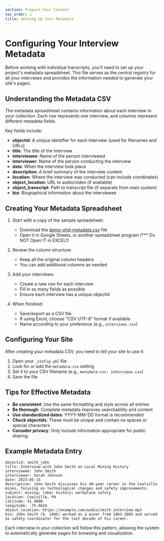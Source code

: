 ```yaml
---
section: Prepare Your Content
nav_order: 1
title: Setting Up Your Metadata
---
```


# Configuring Your Interview Metadata

Before working with individual transcripts, you'll need to set up your project's metadata spreadsheet. This file serves as the central registry for all your interviews and provides the information needed to generate your site's pages.

## Understanding the Metadata CSV

The metadata spreadsheet contains information about each interview in your collection. Each row represents one interview, and columns represent different metadata fields.

Key fields include:

- **objectid**: A unique identifier for each interview (used for filenames and URLs)
- **title**: The title of the interview
- **interviewee**: Name of the person interviewed
- **interviewer**: Name of the person conducting the interview
- **date**: When the interview took place
- **description**: A brief summary of the interview content
- **location**: Where the interview was conducted (can include coordinates)
- **object_location**: URL to audio/video (if available)
- **object_transcript**: Path to transcript file (if separate from main system)
- **bio**: Biographical information about the interviewee

## Creating Your Metadata Spreadsheet

1. Start with a copy of the sample spreadsheet:
   - Download the [demo-ohd-metadata.csv](/examples/demo-ohd-metadata.csv) file
   - Open it in Google Sheets, or another spreadsheet program (*** Do NOT Open IT in EXCEL!)

   
2. Review the column structure:
   - Keep all the original column headers
   - You can add additional columns as needed
   
3. Add your interviews:
   - Create a new row for each interview
   - Fill in as many fields as possible
   - Ensure each interview has a unique objectid
   
4. When finished:
   - Save/export as a CSV file
   - If using Excel, choose "CSV UTF-8" format if available
   - Name according to your preference (e.g., `interviews.csv`)

## Configuring Your Site

After creating your metadata CSV, you need to tell your site to use it:

1. Open your `_config.yml` file
2. Look for or add the `metadata-csv` setting
3. Set it to your CSV filename (e.g., `metadata-csv: interviews.csv`)
4. Save the file

## Tips for Effective Metadata

- **Be consistent**: Use the same formatting and style across all entries
- **Be thorough**: Complete metadata improves searchability and context
- **Use standardized dates**: YYYY-MM-DD format is recommended
- **Check objectids**: These must be unique and contain no spaces or special characters
- **Consider privacy**: Only include information appropriate for public sharing

## Example Metadata Entry

```
objectid: smith_john
title: Interview with John Smith on Local Mining History
interviewee: John Smith
interviewer: Sarah Johnson
date: 2023-05-15
description: John Smith discusses his 40-year career in the Coalville mines, focusing on technological changes and safety improvements.
subject: mining; labor history; workplace safety
location: Coalville, PA
latitude: 41.4090
longitude: -75.6624
object_location: https://example.com/audio/smith_interview.mp3
bio: John Smith (b. 1945) worked as a miner from 1963-2003 and served as safety coordinator for the last decade of his career.
```

Each interview in your collection will follow this pattern, allowing the system to automatically generate pages for browsing and visualization.